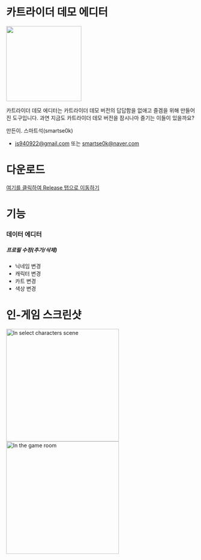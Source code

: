 # 카트라이더 데모 에디터
<img src="https://user-images.githubusercontent.com/22577959/66453528-9c084c80-ea9f-11e9-8557-192d37bf9fdd.png" width="200">

카트라이더 데모 에디터는 카트라이더 데모 버전의 답답함을 없애고 즐겜을 위해 만들어진 도구입니다. 과연 지금도 카트라이더 데모 버전을 잠시나마 즐기는 이들이 있을까요?

만든이. 스마트석(smartse0k)
- js940922@gmail.com 또는 smartse0k@naver.com

# 다운로드
[여기를 클릭하여 Release 탭으로 이동하기](https://github.com/smartse0k/KartRiderDemoEditor/releases/tag/v1.0)

# 기능
### 데이터 에디터
##### 프로필 수정(추가/삭제)
* 닉네임 변경
* 캐릭터 변경
* 카트 변경
* 색상 변경

<!--
### 인게임 에디터
* 무한부스터
-->

# 인-게임 스크린샷
<img alt="In select characters scene" src="https://user-images.githubusercontent.com/22577959/66406421-8b67c000-ea26-11e9-8134-0b36dbcef94c.png" width="300">
<img alt="In the game room" src="https://user-images.githubusercontent.com/22577959/66406427-8d318380-ea26-11e9-827c-dedfc11843f9.PNG" width="300">


